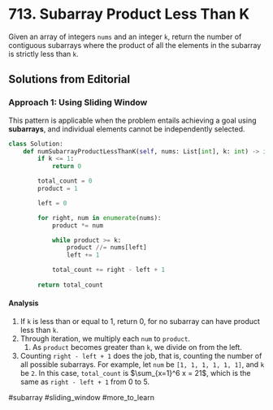 # 713. Subarray Product Less Than K

Given an array of integers `nums` and an integer `k`, return the number of contiguous subarrays where the product of all the elements in the subarray is strictly less than `k`.

## Solutions from Editorial

### Approach 1: Using Sliding Window

This pattern is applicable when the problem entails achieving a goal using **subarrays**, and individual elements cannot be independently selected.

```python
class Solution:
    def numSubarrayProductLessThanK(self, nums: List[int], k: int) -> int:
        if k <= 1:
            return 0

        total_count = 0
        product = 1

        left = 0

        for right, num in enumerate(nums):
            product *= num

            while product >= k:
                product //= nums[left]
                left += 1

            total_count += right - left + 1
        
        return total_count
```

#### Analysis

1. If `k` is less than or equal to 1, return 0, for no subarray can have product less than `k`.
2. Through iteration, we multiply each `num` to `product`.
	1. As `product` becomes greater than `k`, we divide on from the left.
3. Counting `right - left + 1` does the job, that is, counting the number of all possible subarrays. For example, let `num` be `[1, 1, 1, 1, 1, 1]`, and `k` be `2`. In this case, `total_count` is $\sum_{x=1}^6 x = 21$, which is the same as `right - left + 1` from 0 to 5.

#subarray #sliding_window #more_to_learn